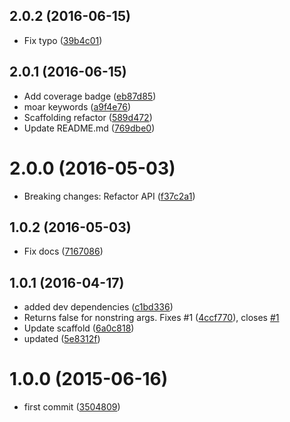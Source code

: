 <a name="2.0.2"></a>
## 2.0.2 (2016-06-15)

* Fix typo ([39b4c01](https://github.com/kikobeats/exists-file/commit/39b4c01))



<a name="2.0.1"></a>
## 2.0.1 (2016-06-15)

* Add coverage badge ([eb87d85](https://github.com/kikobeats/exists-file/commit/eb87d85))
* moar keywords ([a9f4e76](https://github.com/kikobeats/exists-file/commit/a9f4e76))
* Scaffolding refactor ([589d472](https://github.com/kikobeats/exists-file/commit/589d472))
* Update README.md ([769dbe0](https://github.com/kikobeats/exists-file/commit/769dbe0))



<a name="2.0.0"></a>
# 2.0.0 (2016-05-03)

* Breaking changes: Refactor API ([f37c2a1](https://github.com/kikobeats/exists-file/commit/f37c2a1))



<a name="1.0.2"></a>
## 1.0.2 (2016-05-03)

* Fix docs ([7167086](https://github.com/kikobeats/exists-file/commit/7167086))



<a name="1.0.1"></a>
## 1.0.1 (2016-04-17)

* added dev dependencies ([c1bd336](https://github.com/kikobeats/exists-file/commit/c1bd336))
* Returns false for nonstring args. Fixes #1 ([4ccf770](https://github.com/kikobeats/exists-file/commit/4ccf770)), closes [#1](https://github.com/kikobeats/exists-file/issues/1)
* Update scaffold ([6a0c818](https://github.com/kikobeats/exists-file/commit/6a0c818))
* updated ([5e8312f](https://github.com/kikobeats/exists-file/commit/5e8312f))



<a name="1.0.0"></a>
# 1.0.0 (2015-06-16)

* first commit ([3504809](https://github.com/kikobeats/exists-file/commit/3504809))



